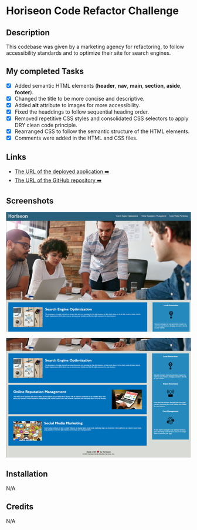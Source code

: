 # Horiseon Code Refactor Challenge

## Description

This codebase was given by a marketing agency for refactoring, to follow accessibility standards and to optimize their site for search engines.

## My completed Tasks

- [x] Added semantic HTML elements (**header**, **nav**, **main**, **section**, **aside**, **footer**).
- [x] Changed the title to be more concise and descriptive.
- [x] Added **alt** attribute to images for more accessibility.
- [x] Fixed the headdings to follow sequential heading order.
- [x] Removed repetitive CSS styles and consolidated CSS selectors to apply DRY clean code principle.
- [x] Rearranged CSS to follow the semantic structure of the HTML elements.
- [x] Comments were added in the HTML and CSS files.

## Links 

- [The URL of the deployed application :arrow_right:](https://pages.github.com/)
- [The URL of the GitHub repository :arrow_right:](https://github.com/Yousra-Kamal/Horiseon.Code.Refactor)

## Screenshots

![alt text](/assets/images/Screenshot1.png)


![alt text](/assets/images/Screenshot2.png)

## Installation

N/A

## Credits

N/A
